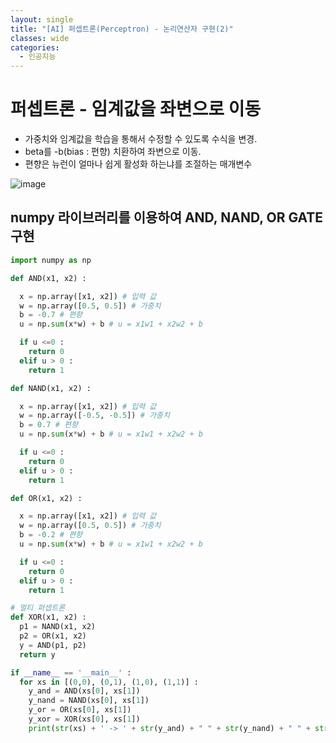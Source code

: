 ```yaml
---
layout: single
title: "[AI] 퍼셉트론(Perceptron) - 논리연산자 구현(2)"   
classes: wide
categories:
  - 인공지능
---
```



# 퍼셉트론 - 임계값을 좌변으로 이동  
+ 가중치와 임계값을 학습을 통해서 수정할 수 있도록 수식을 변경.
+ beta를 -b(bias : 편향) 치환하여 좌변으로 이동.
+ 편향은 뉴런이 얼마나 쉽게 활성화 하는냐를 조절하는 매개변수

![image](https://user-images.githubusercontent.com/47412229/206053727-641235cf-2991-46d4-9748-f791b65638ad.png)

## numpy 라이브러리를 이용하여 AND, NAND, OR GATE 구현  

```python
import numpy as np

def AND(x1, x2) :

  x = np.array([x1, x2]) # 입력 값
  w = np.array([0.5, 0.5]) # 가중치
  b = -0.7 # 편향
  u = np.sum(x*w) + b # u = x1w1 + x2w2 + b  

  if u <=0 :
    return 0
  elif u > 0 :
    return 1

def NAND(x1, x2) :

  x = np.array([x1, x2]) # 입력 값
  w = np.array([-0.5, -0.5]) # 가중치
  b = 0.7 # 편향
  u = np.sum(x*w) + b # u = x1w1 + x2w2 + b  

  if u <=0 :
    return 0
  elif u > 0 :
    return 1

def OR(x1, x2) :

  x = np.array([x1, x2]) # 입력 값
  w = np.array([0.5, 0.5]) # 가중치
  b = -0.2 # 편향
  u = np.sum(x*w) + b # u = x1w1 + x2w2 + b  

  if u <=0 :
    return 0
  elif u > 0 :
    return 1

# 멀티 퍼셉트론 
def XOR(x1, x2) :
  p1 = NAND(x1, x2)
  p2 = OR(x1, x2)
  y = AND(p1, p2)
  return y

if __name__ == '__main__' :
  for xs in [(0,0), (0,1), (1,0), (1,1)] :
    y_and = AND(xs[0], xs[1])
    y_nand = NAND(xs[0], xs[1])
    y_or = OR(xs[0], xs[1])
    y_xor = XOR(xs[0], xs[1])
    print(str(xs) + ' -> ' + str(y_and) + " " + str(y_nand) + " " + str(y_or) + " " + str(y_xor))
```
